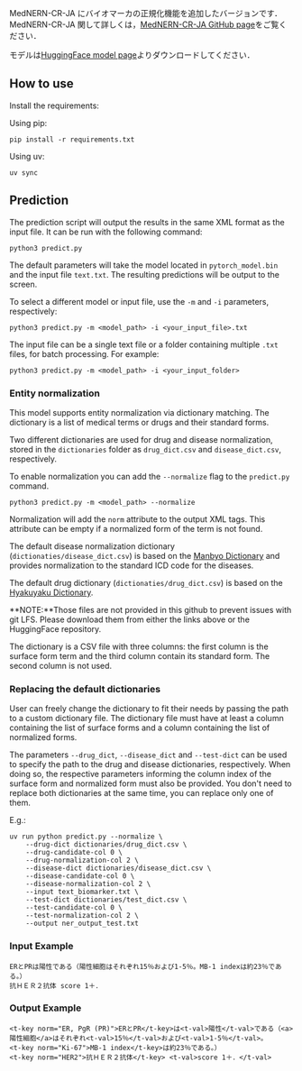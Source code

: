 MedNERN-CR-JA にバイオマーカの正規化機能を追加したバージョンです．
MedNERN-CR-JA 関して詳しくは，[MedNERN-CR-JA GitHub page](https://github.com/sociocom/MedNERN-CR-JA)をご覧ください．

モデルは[HuggingFace model page](https://huggingface.co/sociocom/MedNERN-CR-JA)よりダウンロードしてください．

## How to use

Install the requirements:

Using pip:

```
pip install -r requirements.txt
```

Using uv:

```
uv sync
```

## Prediction

The prediction script will output the results in the same XML format as the input file. It can be run with the following
command:

```
python3 predict.py
```

The default parameters will take the model located in `pytorch_model.bin` and the input file `text.txt`.
The resulting predictions will be output to the screen.

To select a different model or input file, use the `-m` and `-i` parameters, respectively:

```
python3 predict.py -m <model_path> -i <your_input_file>.txt
```

The input file can be a single text file or a folder containing multiple `.txt` files, for batch processing. For example:

```
python3 predict.py -m <model_path> -i <your_input_folder>
```

### Entity normalization

This model supports entity normalization via dictionary matching. The dictionary is a list of medical terms or
drugs and their standard forms.

Two different dictionaries are used for drug and disease normalization, stored in the `dictionaries` folder as
`drug_dict.csv` and `disease_dict.csv`, respectively.

To enable normalization you can add the `--normalize` flag to the `predict.py` command.

```
python3 predict.py -m <model_path> --normalize
```

Normalization will add the `norm` attribute to the output XML tags. This attribute can be empty if a normalized form of
the term is not found.

The default disease normalization dictionary (`dictionaties/disease_dict.csv`) is based on
the [Manbyo Dictionary](https://sociocom.naist.jp/manbyo-dic-en/) and provides normalization to the standard ICD code
for the diseases.

The default drug dictionary (`dictionaties/drug_dict.csv`) is based on
the [Hyakuyaku Dictionary](https://sociocom.naist.jp/hyakuyaku-dic-en/).

**NOTE:**Those files are not provided in this github to prevent issues with git LFS. Please download them from either the links
above or the HuggingFace repository.

The dictionary is a CSV file with three columns: the first column is the surface form term and the third column contain
its standard form. The second column is not used.

### Replacing the default dictionaries

User can freely change the dictionary to fit their needs by passing the path to a custom dictionary file.
The dictionary file must have at least a column containing the list of surface forms and a column containing the list of
normalized forms.

The parameters `--drug_dict`, `--disease_dict` and `--test-dict` can be used to specify the path to the drug and disease dictionaries,
respectively.
When doing so, the respective parameters informing the column index of the surface form and normalized form must also be
provided.
You don't need to replace both dictionaries at the same time, you can replace only one of them.

E.g.:

```
uv run python predict.py --normalize \
    --drug-dict dictionaries/drug_dict.csv \
    --drug-candidate-col 0 \
    --drug-normalization-col 2 \
    --disease-dict dictionaries/disease_dict.csv \
    --disease-candidate-col 0 \
    --disease-normalization-col 2 \
    --input text_biomarker.txt \
    --test-dict dictionaries/test_dict.csv \
    --test-candidate-col 0 \
    --test-normalization-col 2 \
    --output ner_output_test.txt
```

### Input Example

```
ERとPRは陽性である（陽性細胞はそれぞれ15％および1-5％。MB-1 indexは約23％である。）
抗ＨＥＲ２抗体 score 1＋．
```

### Output Example

```
<t-key norm="ER, PgR (PR)">ERとPR</t-key>は<t-val>陽性</t-val>である（<a>陽性細胞</a>はそれぞれ<t-val>15％</t-val>および<t-val>1-5％</t-val>。
<t-key norm="Ki-67">MB-1 index</t-key>は約23％である。）
<t-key norm="HER2">抗ＨＥＲ２抗体</t-key> <t-val>score 1＋．</t-val>
```
